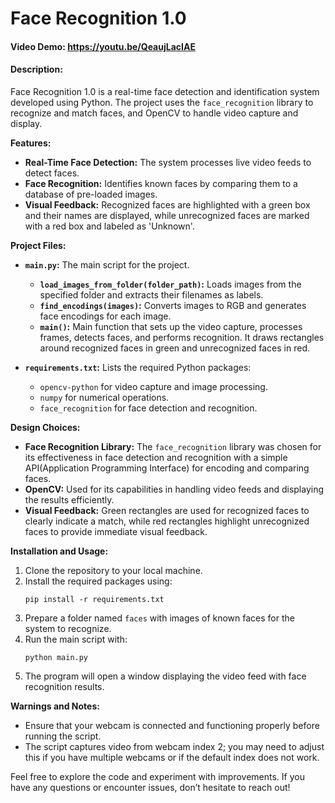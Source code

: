 # Face Recognition 1.0
#### Video Demo: <https://youtu.be/QeaujLacIAE>
#### Description:
Face Recognition 1.0 is a real-time face detection and identification system developed using Python. The project uses the `face_recognition` library to recognize and match faces, and OpenCV to handle video capture and display.

**Features:**
- **Real-Time Face Detection:** The system processes live video feeds to detect faces.
- **Face Recognition:** Identifies known faces by comparing them to a database of pre-loaded images.
- **Visual Feedback:** Recognized faces are highlighted with a green box and their names are displayed, while unrecognized faces are marked with a red box and labeled as 'Unknown'.

**Project Files:**

- **`main.py`:** The main script for the project.
  - **`load_images_from_folder(folder_path)`:** Loads images from the specified folder and extracts their filenames as labels.
  - **`find_encodings(images)`:** Converts images to RGB and generates face encodings for each image.
  - **`main()`:** Main function that sets up the video capture, processes frames, detects faces, and performs recognition. It draws rectangles around recognized faces in green and unrecognized faces in red.

- **`requirements.txt`:** Lists the required Python packages:
  - `opencv-python` for video capture and image processing.
  - `numpy` for numerical operations.
  - `face_recognition` for face detection and recognition.

**Design Choices:**
- **Face Recognition Library:** The `face_recognition` library was chosen for its effectiveness in face detection and recognition with a simple API(Application Programming Interface) for encoding and comparing faces.
- **OpenCV:** Used for its capabilities in handling video feeds and displaying the results efficiently.
- **Visual Feedback:** Green rectangles are used for recognized faces to clearly indicate a match, while red rectangles highlight unrecognized faces to provide immediate visual feedback.

**Installation and Usage:**
1. Clone the repository to your local machine.
2. Install the required packages using:
   ```
   pip install -r requirements.txt
   ```
3. Prepare a folder named `faces` with images of known faces for the system to recognize.
4. Run the main script with:
   ```
   python main.py
   ```
5. The program will open a window displaying the video feed with face recognition results.

**Warnings and Notes:**
- Ensure that your webcam is connected and functioning properly before running the script.
- The script captures video from webcam index 2; you may need to adjust this if you have multiple webcams or if the default index does not work.

Feel free to explore the code and experiment with improvements. If you have any questions or encounter issues, don’t hesitate to reach out!